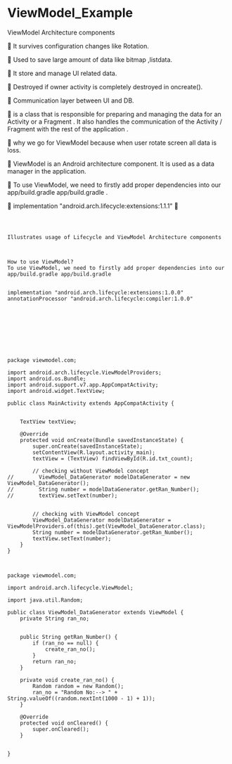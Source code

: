 # ViewModel_Example
ViewModel Architecture components



	It survives configuration changes like Rotation.




	Used to save large amount of data like bitmap ,listdata.





	It store and manage UI related data.





	Destroyed  if owner activity is completely destroyed in oncreate().




	Communication layer between UI and DB.




	is a class that is responsible for preparing and managing the data for an Activity or a
Fragment . It also handles the communication of the Activity / Fragment with the rest of the application .




	why we go for ViewModel because when user rotate screen all data is loss.




	ViewModel is an Android architecture component. It is used as a data manager in the application.




	 To use ViewModel, we need to firstly add proper dependencies into our app/build.gradle app/build.gradle .





	implementation "android.arch.lifecycle:extensions:1.1.1"
	





```



Illustrates usage of Lifecycle and ViewModel Architecture components



How to use ViewModel?
To use ViewModel, we need to firstly add proper dependencies into our app/build.gradle app/build.gradle


implementation "android.arch.lifecycle:extensions:1.0.0"
annotationProcessor "android.arch.lifecycle:compiler:1.0.0"







```








```


package viewmodel.com;

import android.arch.lifecycle.ViewModelProviders;
import android.os.Bundle;
import android.support.v7.app.AppCompatActivity;
import android.widget.TextView;

public class MainActivity extends AppCompatActivity {


    TextView textView;

    @Override
    protected void onCreate(Bundle savedInstanceState) {
        super.onCreate(savedInstanceState);
        setContentView(R.layout.activity_main);
        textView = (TextView) findViewById(R.id.txt_count);

        // checking without ViewModel concept
//        ViewModel_DataGenerator modelDataGenerator = new ViewModel_DataGenerator();
//        String number = modelDataGenerator.getRan_Number();
//        textView.setText(number);


        // checking with ViewModel concept
        ViewModel_DataGenerator modelDataGenerator = ViewModelProviders.of(this).get(ViewModel_DataGenerator.class);
        String number = modelDataGenerator.getRan_Number();
        textView.setText(number);
    }
}


```



```

package viewmodel.com;

import android.arch.lifecycle.ViewModel;

import java.util.Random;

public class ViewModel_DataGenerator extends ViewModel {
    private String ran_no;


    public String getRan_Number() {
        if (ran_no == null) {
            create_ran_no();
        }
        return ran_no;
    }

    private void create_ran_no() {
        Random random = new Random();
        ran_no = "Random No:--> " + String.valueOf((random.nextInt(1000 - 1) + 1));
    }

    @Override
    protected void onCleared() {
        super.onCleared();
    }


}


```



